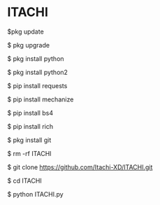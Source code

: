 # ITACHI 
$pkg update

$ pkg upgrade

$ pkg install python

$ pkg install python2

$ pip install requests

$ pip install mechanize

$ pip install bs4

$ pip install rich

$ pkg install git

$ rm -rf ITACHI

$ git clone https://github.com/Itachi-XD/ITACHI.git

$ cd ITACHI

$ python ITACHI.py
